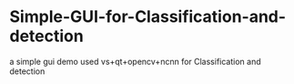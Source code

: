 # Simple-GUI-for-Classification-and-detection
a simple gui demo used vs+qt+opencv+ncnn for Classification and detection
